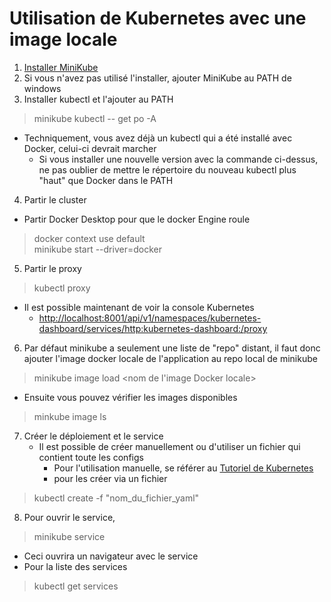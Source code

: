 # Utilisation de Kubernetes avec une image locale
1) [Installer MiniKube](https://minikube.sigs.k8s.io/docs/start/)
2) Si vous n'avez pas utilisé l'installer, ajouter MiniKube au PATH de windows
3) Installer kubectl et l'ajouter au PATH
>minikube kubectl -- get po -A  

- Techniquement, vous avez déjà un kubectl qui a été installé avec Docker, celui-ci devrait marcher
  - Si vous installer une nouvelle version avec la commande ci-dessus, ne pas oublier de mettre le répertoire du nouveau
kubectl plus "haut" que Docker dans le PATH
4) Partir le cluster
- Partir Docker Desktop pour que le docker Engine roule
>docker context use default  
>minikube start --driver=docker
5) Partir le proxy
>kubectl proxy
- Il est possible maintenant de voir la console Kubernetes
  - [http://localhost:8001/api/v1/namespaces/kubernetes-dashboard/services/http:kubernetes-dashboard:/proxy](http://localhost:8001/api/v1/namespaces/kubernetes-dashboard/services/http:kubernetes-dashboard:/proxy)
6) Par défaut minikube a seulement une liste de "repo" distant, il faut donc ajouter l'image docker locale de l'application
au repo local de minikube
>minikube image load <nom de l'image Docker locale>
- Ensuite vous pouvez vérifier les images disponibles
>minkube image ls
7) Créer le déploiement et le service
   - Il est possible de créer manuellement ou d'utiliser un fichier qui contient toute les configs
     - Pour l'utilisation manuelle, se référer au [Tutoriel de Kubernetes](https://kubernetes.io/docs/tutorials/hello-minikube/)
     - pour les créer via un fichier
>kubectl create -f "nom_du_fichier_yaml"
8) Pour ouvrir le service,
>minikube service <nom du service>
- Ceci ouvrira un navigateur avec le service
- Pour la liste des services
>kubectl get services